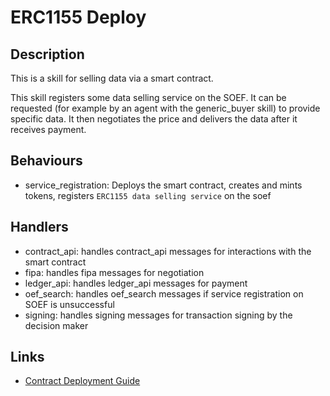 # ERC1155 Deploy

## Description

This is a skill for selling data via a smart contract.

This skill registers some data selling service on the SOEF. It can be requested (for example by an agent with the generic_buyer skill) to provide specific data. It then negotiates the price and delivers the data after it receives payment.

## Behaviours

* service_registration: Deploys the smart contract, creates and mints tokens, registers `ERC1155 data selling service` on the soef

## Handlers

* contract_api: handles contract_api messages for interactions with the smart contract
* fipa: handles fipa messages for negotiation
* ledger_api: handles ledger_api messages for payment
* oef_search: handles oef_search messages if service registration on SOEF is unsuccessful
* signing: handles signing messages for transaction signing by the decision maker

## Links

* <a href="https://docs.fetch.ai/aea/erc1155-skills/" target="_blank">Contract Deployment Guide</a>
